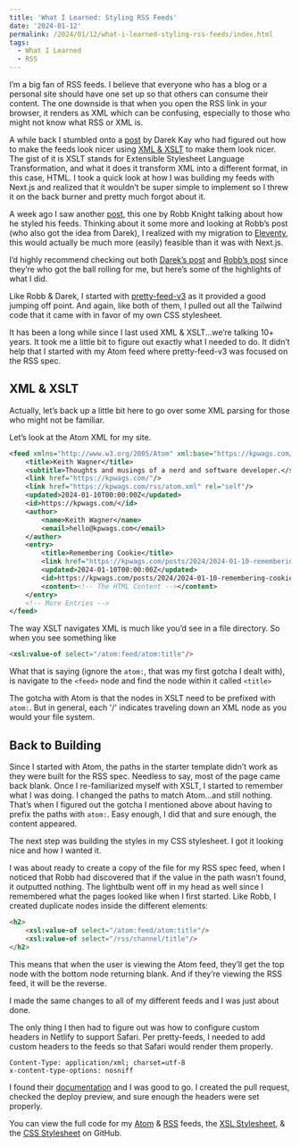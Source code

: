 ```yaml
---
title: 'What I Learned: Styling RSS Feeds'
date: '2024-01-12'
permalink: /2024/01/12/what-i-learned-styling-rss-feeds/index.html
tags:
  - What I Learned
  - RSS
---
```


I’m a big fan of RSS feeds. I believe that everyone who has a blog or a personal site should have one set up so that others can consume their content. The one downside is that when you open the RSS link in your browser, it renders as XML which can be confusing, especially to those who might not know what RSS or XML is.
<!-- excerpt -->

A while back I stumbled onto a [post](https://darekkay.com/blog/rss-styling/) by Darek Kay who had figured out how to make the feeds look nicer using [XML & XSLT](https://developer.mozilla.org/en-US/docs/Web/XSLT/Transforming_XML_with_XSLT) to make them look nicer. The gist of it is XSLT stands for Extensible Stylesheet Language Transformation, and what it does it transform XML into a different format, in this case, HTML. I took a quick look at how I was building my feeds with Next.js and realized that it wouldn’t be super simple to implement so I threw it on the back burner and pretty much forgot about it.

A week ago I saw another [post](https://rknight.me/blog/styling-rss-and-atom-feeds/), this one by Robb Knight talking about how he styled his feeds. Thinking about it some more and looking at Robb’s post (who also got the idea from Darek), I realized with my migration to [Eleventy](https://www.11ty.dev), this would actually be much more (easily) feasible than it was with Next.js.

I’d highly recommend checking out both [Darek’s post](https://darekkay.com/blog/rss-styling/) and [Robb’s post](https://rknight.me/blog/styling-rss-and-atom-feeds/) since they’re who got the ball rolling for me, but here’s some of the highlights of what I did.

Like Robb & Darek, I started with [pretty-feed-v3](https://github.com/genmon/aboutfeeds/blob/main/tools/pretty-feed-v3.xsl) as it provided a good jumping off point. And again, like both of them, I pulled out all the Tailwind code that it came with in favor of my own CSS stylesheet.

It has been a long while since I last used XML & XSLT...we’re talking 10+ years. It took me a little bit to figure out exactly what I needed to do. It didn’t help that I started with my Atom feed where pretty-feed-v3 was focused on the RSS spec.

## XML & XSLT

Actually, let’s back up a little bit here to go over some XML parsing for those who might not be familiar.

Let’s look at the Atom XML for my site.

```xml
<feed xmlns="http://www.w3.org/2005/Atom" xml:base="https://kpwags.com/">
	<title>Keith Wagner</title>
	<subtitle>Thoughts and musings of a nerd and software developer.</subtitle>
	<link href="https://kpwags.com/"/>
	<link href="https://kpwags.com/rss/atom.xml" rel="self"/>
	<updated>2024-01-10T00:00:00Z</updated>
	<id>https://kpwags.com/</id>
	<author>
		<name>Keith Wagner</name>
		<email>hello@kpwags.com</email>
	</author>
	<entry>
		<title>Remembering Cookie</title>
		<link href="https://kpwags.com/posts/2024/2024-01-10-remembering-cookie/"/>
		<updated>2024-01-10T00:00:00Z</updated>
		<id>https://kpwags.com/posts/2024/2024-01-10-remembering-cookie/</id>
		<content><!-- The HTML Content --></content>
	</entry>
	<!-- More Entries -->
</feed>
```

The way XSLT navigates XML is much like you’d see in a file directory. So when you see something like

```html
<xsl:value-of select="/atom:feed/atom:title"/>
```

What that is saying (ignore the `atom:`, that was my first gotcha I dealt with), is navigate to the `<feed>` node and find the node within it called `<title>`

The gotcha with Atom is that the nodes in XSLT need to be prefixed with `atom:`. But in general, each '/' indicates traveling down an XML node as you would your file system.

## Back to Building

Since I started with Atom, the paths in the starter template didn’t work as they were built for the RSS spec. Needless to say, most of the page came back blank. Once I re-familiarized myself with XSLT, I started to remember what I was doing. I changed the paths to match Atom...and still nothing. That’s when I figured out the gotcha I mentioned above about having to prefix the paths with `atom:`. Easy enough, I did that and sure enough, the content appeared.

The next step was building the styles in my CSS stylesheet. I got it looking nice and how I wanted it.

I was about ready to create a copy of the file for my RSS spec feed, when I noticed that Robb had discovered that if the value in the path wasn’t found, it outputted nothing. The lightbulb went off in my head as well since I remembered what the pages looked like when I first started. Like Robb, I created duplicate nodes inside the different elements:

```html
<h2>
	<xsl:value-of select="/atom:feed/atom:title"/>
	<xsl:value-of select="/rss/channel/title"/>
</h2>
```

This means that when the user is viewing the Atom feed, they’ll get the top node with the bottom node returning blank. And if they’re viewing the RSS feed, it will be the reverse.

I made the same changes to all of my different feeds and I was just about done.

The only thing I then had to figure out was how to configure custom headers in Netlify to support Safari. Per pretty-feeds, I needed to add custom headers to the feeds so that Safari would render them properly.

```
Content-Type: application/xml; charset=utf-8
x-content-type-options: nosniff
```

I found their [documentation](https://docs.netlify.com/routing/headers/#syntax-for-the-headers-file) and I was good to go. I created the pull request, checked the deploy preview, and sure enough the headers were set properly.

You can view the full code for my [Atom](https://github.com/kpwags/kpwags.11ty/blob/main/src/rss/everything_atom.njk) & [RSS](https://github.com/kpwags/kpwags.11ty/blob/main/src/rss/everything_rss.njk) feeds, the [XSL Stylesheet](https://github.com/kpwags/kpwags.11ty/blob/main/public/feedstyles/rss.xsl), &  the [CSS Stylesheet](https://github.com/kpwags/kpwags.11ty/blob/main/public/css/feeds.css) on GitHub.